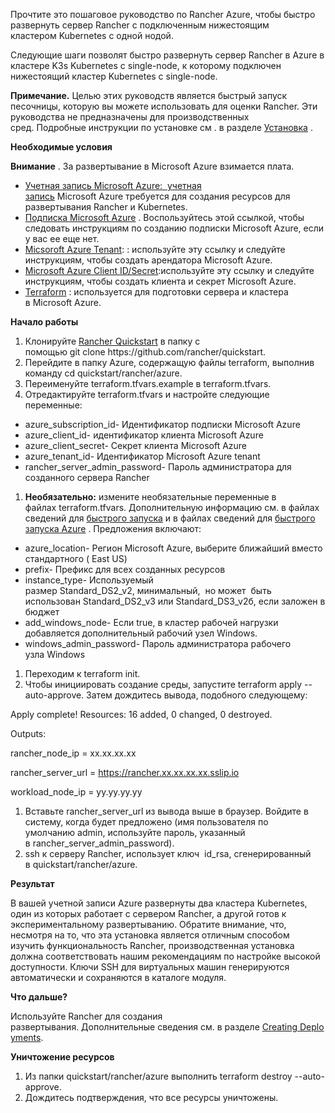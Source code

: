 ﻿


Прочтите это пошаговое руководство по Rancher Azure, чтобы быстро развернуть сервер Rancher с подключенным нижестоящим кластером Kubernetes с одной нодой.

Следующие шаги позволят быстро развернуть сервер Rancher в Azure в кластере K3s Kubernetes с single-node, к которому подключен нижестоящий кластер Kubernetes с single-node.

**Примечание.** Целью этих руководств является быстрый запуск песочницы, которую вы можете использовать для оценки Rancher. Эти руководства не предназначены для производственных сред. Подробные инструкции по установке см . в разделе [Установка](https://github.com/rancher/docs/blob/master/content/rancher/v2.6/en/quick-start-guide/deployment/microsoft-azure-qs/%7B%7B%3Cbaseurl%3E%7D%7D/rancher/v2.6/en/installation "https://github.com/rancher/docs/blob/master/content/rancher/v2.6/en/quick-start-guide/deployment/microsoft-azure-qs/%7B%7B%3Cbaseurl%3E%7D%7D/rancher/v2.6/en/installation") .

**Необходимые условия**

**Внимание** . За развертывание в Microsoft Azure взимается плата.

- [Учетная запись Microsoft Azure:  учетная запись](https://azure.microsoft.com/en-us/free/ "https://azure.microsoft.com/en-us/free/") Microsoft Azure требуется для создания ресурсов для развертывания Rancher и Kubernetes.
- [Подписка Microsoft Azure](https://docs.microsoft.com/en-us/azure/cost-management-billing/manage/create-subscription "https://docs.microsoft.com/en-us/azure/cost-management-billing/manage/create-subscription#create-a-subscription-in-the-azure-portal") . Воспользуйтесь этой ссылкой, чтобы следовать инструкциям по созданию подписки Microsoft Azure, если у вас ее еще нет.
- [Micsoroft Azure Tenant](https://docs.microsoft.com/en-us/azure/active-directory/develop/quickstart-create-new-tenant "https://docs.microsoft.com/en-us/azure/active-directory/develop/quickstart-create-new-tenant"): : используйте эту ссылку и следуйте инструкциям, чтобы создать арендатора Microsoft Azure.
- [Microsoft Azure Client ID/Secret](https://docs.microsoft.com/en-us/azure/active-directory/develop/howto-create-service-principal-portal "https://docs.microsoft.com/en-us/azure/active-directory/develop/howto-create-service-principal-portal"):используйте эту ссылку и следуйте инструкциям, чтобы создать клиента и секрет Microsoft Azure.
- [Terraform](https://www.terraform.io/downloads.html "https://www.terraform.io/downloads.html") : используется для подготовки сервера и кластера в Microsoft Azure.

**Начало работы**

1. Клонируйте [Rancher Quickstart](https://github.com/rancher/quickstart "https://github.com/rancher/quickstart") в папку с помощью git clone https://github.com/rancher/quickstart.
1. Перейдите в папку Azure, содержащую файлы terraform, выполнив команду cd quickstart/rancher/azure.
1. Переименуйте terraform.tfvars.example в terraform.tfvars.
1. Отредактируйте terraform.tfvars и настройте следующие переменные:
- azure\_subscription\_id- Идентификатор подписки Microsoft Azure
- azure\_client\_id- идентификатор клиента Microsoft Azure
- azure\_client\_secret- Секрет клиента Microsoft Azure
- azure\_tenant\_id- Идентификатор Microsoft Azure tenant
- rancher\_server\_admin\_password- Пароль администратора для созданного сервера Rancher
1. **Необязательно:** измените необязательные переменные в файлах terraform.tfvars. Дополнительную информацию см. в файлах сведений для [быстрого запуска](https://github.com/rancher/quickstart "https://github.com/rancher/quickstart") и в файлах сведений для [быстрого запуска Azure](https://github.com/rancher/quickstart/tree/master/rancher/azure "https://github.com/rancher/quickstart/tree/master/rancher/azure") . Предложения включают:
- azure\_location- Регион Microsoft Azure, выберите ближайший вместо стандартного ( East US)
- prefix- Префикс для всех созданных ресурсов
- instance\_type- Используемый размер Standard\_DS2\_v2, минимальный,  но может  быть использован Standard\_DS2\_v3 или Standard\_DS3\_v2б, если заложен в бюджет
- add\_windows\_node- Если true, в кластер рабочей нагрузки добавляется дополнительный рабочий узел Windows.
- windows\_admin\_password- Пароль администратора рабочего узла Windows
1. Переходим к terraform init.
1. Чтобы инициировать создание среды, запустите terraform apply --auto-approve. Затем дождитесь вывода, подобного следующему:



Apply complete! Resources: 16 added, 0 changed, 0 destroyed.



Outputs:



rancher\_node\_ip = xx.xx.xx.xx

rancher\_server\_url = https://rancher.xx.xx.xx.xx.sslip.io

workload\_node\_ip = yy.yy.yy.yy

1. Вставьте rancher\_server\_url из вывода выше в браузер. Войдите в систему, когда будет предложено (имя пользователя по умолчанию admin, используйте пароль, указанный в rancher\_server\_admin\_password).
1. ssh к серверу Rancher, использует ключ  id\_rsa, сгенерированный в quickstart/rancher/azure.

**Результат**

В вашей учетной записи Azure развернуты два кластера Kubernetes, один из которых работает с сервером Rancher, а другой готов к экспериментальному развертыванию. Обратите внимание, что, несмотря на то, что эта установка является отличным способом изучить функциональность Rancher, производственная установка должна соответствовать нашим рекомендациям по настройке высокой доступности. Ключи SSH для виртуальных машин генерируются автоматически и сохраняются в каталоге модуля.

**Что дальше?**

Используйте Rancher для создания развертывания. Дополнительные сведения см. в разделе [Creating Deployments]({{< baseurl >}}/rancher/v2.6/en/quick-start-guide/workload).

**Уничтожение ресурсов**

1. Из папки quickstart/rancher/azure выполнить terraform destroy --auto-approve.
1. Дождитесь подтверждения, что все ресурсы уничтожены.

